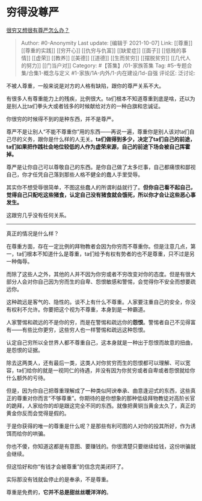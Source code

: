 # 穷得没尊严
[很穷又想很有尊严怎么办？](https://www.zhihu.com/question/485657993/answer/2158420471)

> Author: #0-Anonymity
> Last update: [编辑于 2021-10-07]
> Link: [[尊重]] [[尊重的实践]] [[穷开心]] [[仇穷与仇富]] [[缺爱症]] [[面子]] [[低贱的事情]] [[虚荣]] [[教养]] [[美德]] [[道德]] [[生而贫穷]] [[摆脱贫穷]] [[几代人的努力]] [[门当户对]]
> Category: #【答集】/01-家族答集
> Tag: #5-专题合集/合集1-概念与定义 #1-家族/1A-内外/1-内在建设/1d-自强
> 评论区:
> 泛讨论:

不被人尊重，一般来说是对方的人格有缺陷，跟你的尊严关系不大。

有很多人有尊重能力上的残疾，比例很大。ta们根本不知道尊重到底是啥，还以为是别人比ta们拳头大或者钱多的时候献给对方的一种白旗和忠诚证。

你很穷的时候得不到的是种东西，并不是尊严。

尊严不是让别人“不能不尊重你”用的东西——再说一遍，尊重你是别人该对ta们自己尽的义务，跟你是什么样的人无关。**ta们做得到多少，决定了ta们自己的前途，ta们如果把作践社会地位较低的人作为虚荣来源，自己的前途下场会被自己挥霍掉。**

尊严是让你自己可以尊敬自己的东西。是你自己做了太多烂事，自己都痛恨和鄙视自己，你才任凭自己落到那些人格不健全的蠢人手里受辱。

其实你不想受辱很简单，不图这些蠢人的所谓利益就行了。**但你自己看不起自己，觉得自己只配吃这些猪食，认定自己没有猪食就会饿死，所以你才会让这些恶心事发生。**

这跟穷几乎没有任何关系。

---

真正的情况是什么样？

在尊重方面，存在一定比例的拜物教者会因为你穷而不尊重你。但是注意几点，第一，ta们根本不知道什么是尊重，ta们给予有权有势者的也不是尊重，只不过是另一种侮辱。

而除了这些人之外，其他的人并不因为你穷或者不穷改变对你的态度。但是有很大部分人会对你自己因为穷而生的自卑、怨恨敏感和警惕，会觉得你不安全而想要疏远你。

这种疏远是客气的、隐性的。谈不上有什么不尊重。人家要注重自己的安全，你没有权利不允许。你要把这个视为不尊重，本身到是一种霸道。

人家警惕和疏远的不是你的穷，而是在警惕和疏远你的**怨恨**。警惕者自己不见得富有——有些比你更穷，这些穷人也一样警惕和疏远这种怨恨。

认定自己穷所以全世界人都不尊重自己，这本身就是一种出于怨恨而故意的扭曲，是怨恨的证据。

除去这两类人，还有最后一类，这类人对你贫穷而生的怨恨都可以理解、可以宽容，ta们给你的就是一视同仁的待遇，并没有因为你贫穷或者自卑或者怨恨就给你什么额外的亏待。

但是，因为你自己把尊重理解成了一种类似阿谀奉承、曲意逢迎式的东西，这些真正的尊重对你而言“不够尊重”。你期待的是你想象的那种低级拜物教徒对高阶长官的跪拜，人家给你的却是跟这完全不同的东西。就像把黄铜当黄金太久了，真正的黄金你反而会觉得是假的。

于是你获得的唯一的尊重是什么呢？是那些有利可图的人对你的投其所好，作为诱饵而给你的哄骗。

你也不傻，你知道这都是有意图、要赚钱的。你很清楚只要继续给钱，这份哄骗就会继续。

但这恰好和你“有钱才会被尊重”的信念完美闭环了。

实际那没有钱就会停止的是奉承，不是尊重。

尊重是免费的，**它并不总是甜丝丝暖洋洋的**。
